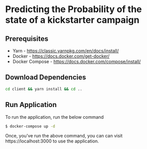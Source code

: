 # Predicting the Probability of the state of a kickstarter campaign

## Prerequisites
- Yarn - https://classic.yarnpkg.com/en/docs/install/
- Docker - https://docs.docker.com/get-docker/
- Docker Compose - https://docs.docker.com/compose/install/

## Download Dependencies
```bash
cd client && yarn install && cd ..
```

## Run Application

To run the application, run the below command
```bash
$ docker-compose up -d
```

Once, you've run the above command, you can can visit https://localhost:3000 to use the application.